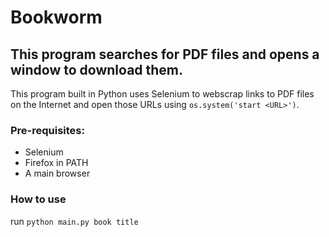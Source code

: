 # Bookworm
## This program searches for PDF files and opens a window to download them.

This program built in Python uses Selenium to webscrap links to PDF files on the Internet and open those URLs using `os.system('start <URL>')`.

### **Pre-requisites**:
* Selenium
* Firefox in PATH
* A main browser
  
### **How to use**
run `python main.py book title`